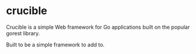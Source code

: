 crucible
========

Crucible is a simple Web framework for Go applications built on the popular gorest library.

Built to be a simple framework to add to. 
